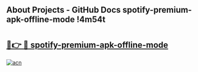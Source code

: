 ## About Projects - GitHub Docs spotify-premium-apk-offline-mode !4m54t

# <h2><a href="https://andorid.site?title=spotify-premium-apk-offline-mode&ref=19M">🔗👉 🔴 spotify-premium-apk-offline-mode</a></h2>

[![acn](https://github.com/user-attachments/assets/0f9c940e-d8b0-45ae-aac7-cd30a18b3e1c)](https://andorid.site?title=spotify-premium-apk-offline-mode&ref=19M)
